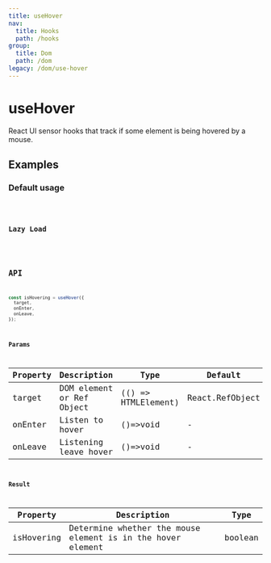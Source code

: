```yaml
---
title: useHover
nav:
  title: Hooks
  path: /hooks
group:
  title: Dom
  path: /dom
legacy: /dom/use-hover
---
```


# useHover
React UI sensor hooks that track if some element is being hovered by a mouse.

## Examples

### Default usage

<code src="./demo/demo1.tsx" />

### Lazy Load
<code src="./demo/demo2.tsx" />

## API

```javascript
const isHovering = useHover({
  target,
  onEnter,
  onLeave,
});
```

### Params

| Property| Description                                                        | Type                   | Default |
|---------|----------------------------------------------|------------------------|--------|
| target | DOM element or Ref Object | (() => HTMLElement) | React.RefObject | - |
| onEnter | Listen to hover  | ()=>void | -      |
| onLeave | Listening leave hover  | ()=>void | -      |


### Result

| Property | Description                                         | Type                 |
|----------|------------------------------------------|------------|
| isHovering   | Determine whether the mouse element is in the hover element | boolean    |
